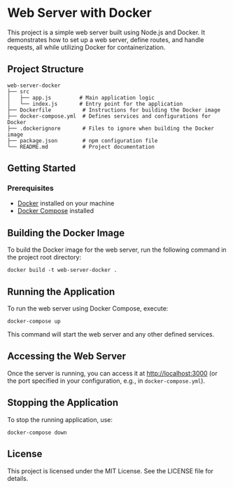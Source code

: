 # Web Server with Docker

This project is a simple web server built using Node.js and Docker. It demonstrates how to set up a web server, define routes, and handle requests, all while utilizing Docker for containerization.

## Project Structure

```
web-server-docker
├── src
│   ├── app.js         # Main application logic
│   └── index.js       # Entry point for the application
├── Dockerfile          # Instructions for building the Docker image
├── docker-compose.yml  # Defines services and configurations for Docker
├── .dockerignore       # Files to ignore when building the Docker image
├── package.json        # npm configuration file
└── README.md           # Project documentation
```

## Getting Started

### Prerequisites

- [Docker](https://docs.docker.com/get-docker/) installed on your machine
- [Docker Compose](https://docs.docker.com/compose/install/) installed

## Building the Docker Image

To build the Docker image for the web server, run the following command in the project root directory:

```
docker build -t web-server-docker .
```

## Running the Application

To run the web server using Docker Compose, execute:

```
docker-compose up
```

This command will start the web server and any other defined services.

## Accessing the Web Server

Once the server is running, you can access it at [http://localhost:3000](http://localhost:3000) (or the port specified in your configuration, e.g., in `docker-compose.yml`).

## Stopping the Application

To stop the running application, use:

```
docker-compose down
```

## License

This project is licensed under the MIT License. See the LICENSE file for details.

